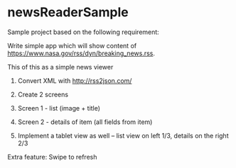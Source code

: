 # newsReaderSample

Sample project based on the following requirement:

Write simple app which will show content of https://www.nasa.gov/rss/dyn/breaking_news.rss.

This of this as a simple news viewer

1. Convert XML with http://rss2json.com/

2. Create 2 screens

3. Screen 1 - list (image + title)

4. Screen 2 - details of item (all fields from item)

5. Implement a tablet view as well – list view on left 1/3, details on the right 2/3


Extra feature:
Swipe to refresh
